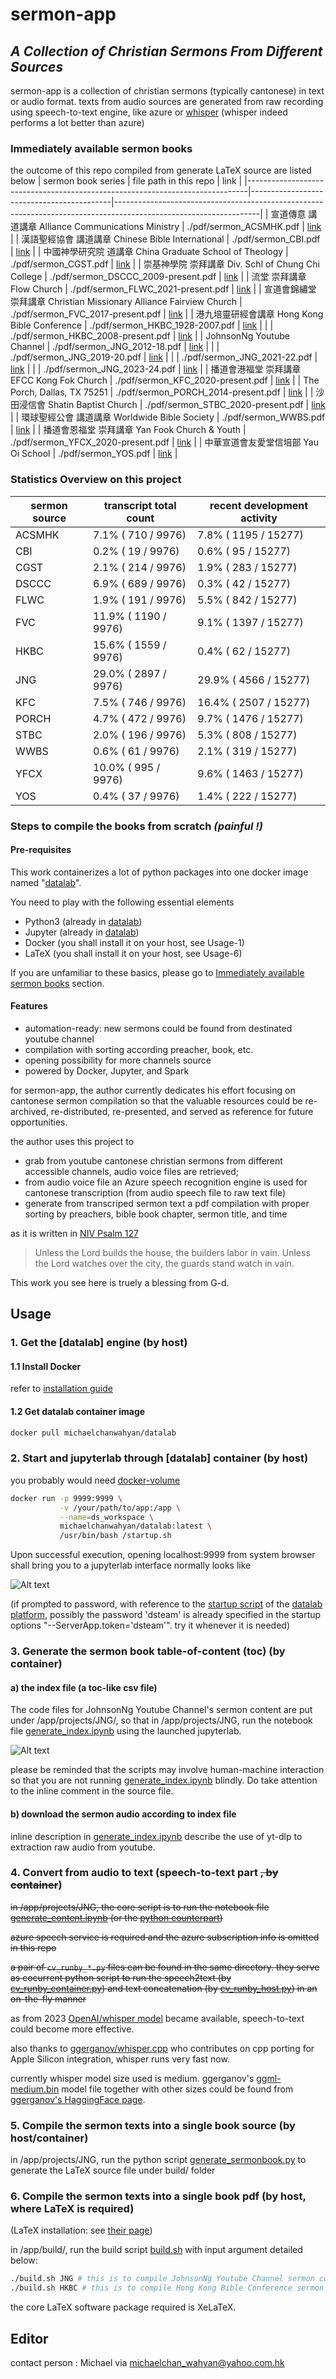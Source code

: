 # sermon-app
## _A Collection of Christian Sermons From Different Sources_

sermon-app is a collection of christian sermons (typically cantonese) in text or audio format.
texts from audio sources are generated from raw recording using speech-to-text engine, like azure or [whisper](https://github.com/openai/whisper) (whisper indeed performs a lot better than azure)

### Immediately available sermon books
the outcome of this repo compiled from generate LaTeX source are listed below
| sermon book series                                                           | file path in this repo                    | link                                                                                                             |
|------------------------------------------------------------------------------|-------------------------------------------|------------------------------------------------------------------------------------------------------------------|
| 宣道傳意 講道講章 Alliance Communications Ministry                           | ./pdf/sermon_ACSMHK.pdf                   | [link](https://github.com/michaelchanwahyan/sermon-app/raw/master/pdf/sermon_ACSMHK.pdf)                         |
| 漢語聖經協會 講道講章 Chinese Bible International                            | ./pdf/sermon_CBI.pdf                      | [link](https://github.com/michaelchanwahyan/sermon-app/raw/master/pdf/sermon_CBI.pdf)                            |
| 中國神學研究院 道講章 China Graduate School of Theology                      | ./pdf/sermon_CGST.pdf                     | [link](https://github.com/michaelchanwahyan/sermon-app/raw/master/pdf/sermon_CGST.pdf)                           |
| 崇基神學院 崇拜講章 Div. Schl of Chung Chi College                           | ./pdf/sermon_DSCCC_2009-present.pdf       | [link](https://github.com/michaelchanwahyan/sermon-app/raw/master/pdf/sermon_DSCCC_2009-present.pdf)             |
| 流堂 崇拜講章 Flow Church                                                    | ./pdf/sermon_FLWC_2021-present.pdf        | [link](https://github.com/michaelchanwahyan/sermon-app/raw/master/pdf/sermon_FLWC_2021-present.pdf)              |
| 宣道會錦繡堂 崇拜講章 Christian Missionary Alliance Fairview Church          | ./pdf/sermon_FVC_2017-present.pdf         | [link](https://github.com/michaelchanwahyan/sermon-app/raw/master/pdf/sermon_FVC_2017-present.pdf)               |
| 港九培靈研經會講章 Hong Kong Bible Conference                                | ./pdf/sermon_HKBC_1928-2007.pdf           | [link](https://github.com/michaelchanwahyan/sermon-app/raw/master/pdf/sermon_HKBC_1928-2007.pdf)                 |
|                                                                              | ./pdf/sermon_HKBC_2008-present.pdf        | [link](https://github.com/michaelchanwahyan/sermon-app/raw/master/pdf/sermon_HKBC_2008-present.pdf)              |
| JohnsonNg Youtube Channel                                                    | ./pdf/sermon_JNG_2012-18.pdf              | [link](https://github.com/michaelchanwahyan/sermon-app/raw/master/pdf/sermon_JNG_2012-18.pdf)                    |
|                                                                              | ./pdf/sermon_JNG_2019-20.pdf              | [link](https://github.com/michaelchanwahyan/sermon-app/raw/master/pdf/sermon_JNG_2019-20.pdf)                    |
|                                                                              | ./pdf/sermon_JNG_2021-22.pdf              | [link](https://github.com/michaelchanwahyan/sermon-app/raw/master/pdf/sermon_JNG_2021-22.pdf)                    |
|                                                                              | ./pdf/sermon_JNG_2023-24.pdf              | [link](https://github.com/michaelchanwahyan/sermon-app/raw/master/pdf/sermon_JNG_2023-24.pdf)                    |
| 播道會港福堂 崇拜講章 EFCC Kong Fok Church                                   | ./pdf/sermon_KFC_2020-present.pdf         | [link](https://github.com/michaelchanwahyan/sermon-app/raw/master/pdf/sermon_KFC_2020-present.pdf)               |
| The Porch, Dallas, TX 75251                                                  | ./pdf/sermon_PORCH_2014-present.pdf       | [link](https://github.com/michaelchanwahyan/sermon-app/raw/master/pdf/sermon_PORCH_2014-present.pdf)             |
| 沙田浸信會 Shatin Baptist Church                                             | ./pdf/sermon_STBC_2020-present.pdf        | [link](https://github.com/michaelchanwahyan/sermon-app/raw/master/pdf/sermon_STBC_2020-present.pdf)              |
| 環球聖經公會 講道講章 Worldwide Bible Society                                | ./pdf/sermon_WWBS.pdf                     | [link](https://github.com/michaelchanwahyan/sermon-app/raw/master/pdf/sermon_WWBS.pdf)                           |
| 播道會恩福堂 崇拜講章 Yan Fook Church & Youth                                | ./pdf/sermon_YFCX_2020-present.pdf        | [link](https://github.com/michaelchanwahyan/sermon-app/raw/master/pdf/sermon_YFCX_2020-present.pdf)              |
| 中華宣道會友愛堂信培部 Yau Oi School                                         | ./pdf/sermon_YOS.pdf                      | [link](https://github.com/michaelchanwahyan/sermon-app/raw/master/pdf/sermon_YOS.pdf)                            |

### Statistics Overview on this project
sermon source | transcript total count | recent development activity
----|----|----
ACSMHK | 7.1% ( 710 / 9976) | 7.8% ( 1195 / 15277)
CBI | 0.2% ( 19 / 9976) | 0.6% ( 95 / 15277)
CGST | 2.1% ( 214 / 9976) | 1.9% ( 283 / 15277)
DSCCC | 6.9% ( 689 / 9976) | 0.3% ( 42 / 15277)
FLWC | 1.9% ( 191 / 9976) | 5.5% ( 842 / 15277)
FVC | 11.9% ( 1190 / 9976) | 9.1% ( 1397 / 15277)
HKBC | 15.6% ( 1559 / 9976) | 0.4% ( 62 / 15277)
JNG | 29.0% ( 2897 / 9976) | 29.9% ( 4566 / 15277)
KFC | 7.5% ( 746 / 9976) | 16.4% ( 2507 / 15277)
PORCH | 4.7% ( 472 / 9976) | 9.7% ( 1476 / 15277)
STBC | 2.0% ( 196 / 9976) | 5.3% ( 808 / 15277)
WWBS | 0.6% ( 61 / 9976) | 2.1% ( 319 / 15277)
YFCX | 10.0% ( 995 / 9976) | 9.6% ( 1463 / 15277)
YOS | 0.4% ( 37 / 9976) | 1.4% ( 222 / 15277)

### Steps to compile the books from scratch _(painful !)_
#### Pre-requisites
This work containerizes a lot of python packages into one docker image named "[datalab](https://github.com/michaelchanwahyan/datalab)".

You need to play with the following essential elements

- Python3 (already in [datalab](https://github.com/michaelchanwahyan/datalab))
- Jupyter (already in [datalab](https://github.com/michaelchanwahyan/datalab))
- Docker (you shall install it on your host, see Usage-1)
- LaTeX (you shall install it on your host, see Usage-6)

If you are unfamiliar to these basics, please go to [Immediately available sermon books](###Immediately-available-sermon-books) section.

#### Features

- automation-ready: new sermons could be found from destinated youtube channel
- compilation with sorting according preacher, book, etc.
- opening possibility for more channels source
- powered by Docker, Jupyter, and Spark

for sermon-app, the author currently dedicates his effort focusing on cantonese sermon compilation so that the valuable resources could be re-archived, re-distributed, re-presented, and served as reference for future opportunities.

the author uses this project to

- grab from youtube cantonese christian sermons from different accessible channels, audio voice files are retrieved;
- from audio voice file an Azure speech recognition engine is used for cantonese transcription (from audio speech file to raw text file)
- generate from transcriped sermon text a pdf compilation with proper sorting by preachers, bible book chapter, sermon title, and time

as it is written in [NIV Psalm 127](https://www.biblegateway.com/passage/?search=Psalm%20127&version=NIV)

> Unless the Lord builds the house,
> the builders labor in vain.
> Unless the Lord watches over the city,
> the guards stand watch in vain.

This work you see here is truely a blessing from G-d.

## Usage

### 1. Get the [datalab] engine (by host)

#### 1.1 Install Docker

refer to [installation guide](https://docs.docker.com/engine/install/)

#### 1.2 Get datalab container image

```bash
docker pull michaelchanwahyan/datalab
```

### 2. Start and jupyterlab through [datalab] container (by host)

you probably would need [docker-volume](https://docs.docker.com/storage/volumes/)

```bash
docker run -p 9999:9999 \
           -v /your/path/to/app:/app \
           --name=ds_workspace \
           michaelchanwahyan/datalab:latest \
           /usr/bin/bash /startup.sh
```

Upon successful execution, opening localhost:9999 from system browser shall bring you to a jupyterlab interface normally looks like

![Alt text](/photos/datalab_home.jpg "datalab home screen")

(if prompted to password, with reference to the [startup script](https://github.com/michaelchanwahyan/datalab/blob/master/startup.sh) of the [datalab platform](https://github.com/michaelchanwahyan/datalab), possibly the password 'dsteam' is already specified in the startup options "--ServerApp.token='dsteam'". try it whenever it is needed)

### 3. Generate the sermon book table-of-content (toc) (by container)

#### a) the index file (a toc-like csv file)

The code files for JohnsonNg Youtube Channel's sermon content are put under /app/projects/JNG/, so that in /app/projects/JNG, run the notebook file [generate_index.ipynb](/projects/JNG/generate_index.ipynb) using the launched jupyterlab.

![Alt text](/photos/index_by_preacher.png "table of content")

please be reminded that the scripts may involve human-machine interaction so that you are not running [generate_index.ipynb](/projects/JNG/generate_index.ipynb) blindly.
Do take attention to the inline comment in the source file.

#### b) download the sermon audio according to index file

inline description in [generate_index.ipynb](/projects/JNG/generate_index.ipynb) describe the use of yt-dlp to extraction raw audio from youtube.

### 4. Convert from audio to text (speech-to-text part ~~, by container~~)

~~in /app/projects/JNG, the core script is to run the notebook file [generate_content.ipynb](/projects/JNG/generate_content.ipynb) (or the [python counterpart](/projects/JNG/generate_content.py))~~

~~azure speech service is required and the azure subscription info is omitted in this repo~~

~~a pair of ```cv_runby_*.py``` files can be found in the same directory. they serve as cocurrent python script to run the speech2text (by [cv_runby_container.py](/projects/JNG/cv_run_container.py)) and text concatenation (by [cv_runby_host.py](/projects/JNG/cv_run_host.py)) in an on-the-fly manner~~

as from 2023 [OpenAI/whisper model](https://github.com/openai/whisper) became available, speech-to-text could become more effective.

also thanks to [ggerganov/whisper.cpp](https://github.com/ggerganov/whisper.cpp) who contributes on cpp porting for Apple Silicon integration, whisper runs very fast now.

currently whisper model size used is medium.  ggerganov's [ggml-medium.bin](https://huggingface.co/ggerganov/whisper.cpp/blob/main/ggml-medium.bin) model file together with other sizes could be found from [ggerganov's HaggingFace page](https://huggingface.co/ggerganov/whisper.cpp/tree/main).

### 5. Compile the sermon texts into a single book source (by host/container)

in /app/projects/JNG, run the python script [generate_sermonbook.py](/projects/JNG/generate_sermonbook.py) to generate the LaTeX source file under build/ folder

### 6. Compile the sermon texts into a single book pdf (by host, where LaTeX is required)

(LaTeX installation: see [their page](https://www.latex-project.org/get/))

in /app/build/, run the build script [build.sh](/build/build.sh) with input argument detailed below:
```bash
./build.sh JNG # this is to compile JohnsonNg Youtube Channel sermon content
./build.sh HKBC # this is to compile Hong Kong Bible Conference sermon content
```
the core LaTeX software package required is XeLaTeX.

## Editor
contact person : Michael via michaelchan_wahyan@yahoo.com.hk


